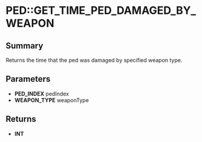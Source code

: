 # PED::GET_TIME_PED_DAMAGED_BY_WEAPON

## Summary
Returns the time that the ped was damaged by specified weapon type.

## Parameters
* **PED_INDEX** pedIndex
* **WEAPON_TYPE** weaponType

## Returns
* **INT**